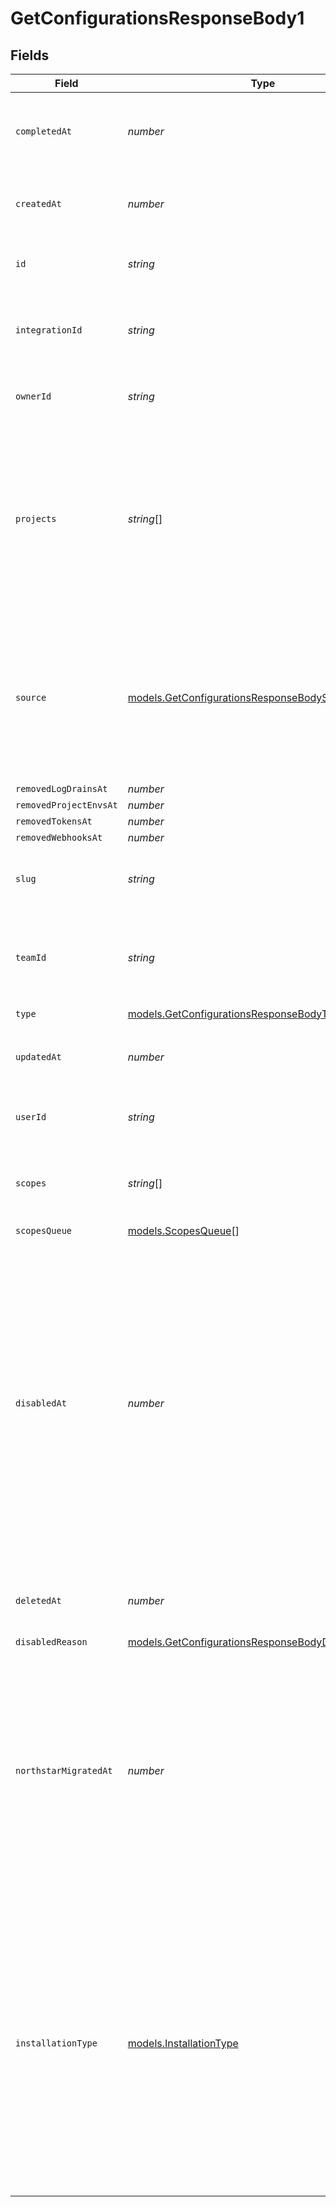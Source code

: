# GetConfigurationsResponseBody1


## Fields

| Field                                                                                                                                                                                                                                                                                                        | Type                                                                                                                                                                                                                                                                                                         | Required                                                                                                                                                                                                                                                                                                     | Description                                                                                                                                                                                                                                                                                                  | Example                                                                                                                                                                                                                                                                                                      |
| ------------------------------------------------------------------------------------------------------------------------------------------------------------------------------------------------------------------------------------------------------------------------------------------------------------ | ------------------------------------------------------------------------------------------------------------------------------------------------------------------------------------------------------------------------------------------------------------------------------------------------------------ | ------------------------------------------------------------------------------------------------------------------------------------------------------------------------------------------------------------------------------------------------------------------------------------------------------------ | ------------------------------------------------------------------------------------------------------------------------------------------------------------------------------------------------------------------------------------------------------------------------------------------------------------ | ------------------------------------------------------------------------------------------------------------------------------------------------------------------------------------------------------------------------------------------------------------------------------------------------------------ |
| `completedAt`                                                                                                                                                                                                                                                                                                | *number*                                                                                                                                                                                                                                                                                                     | :heavy_minus_sign:                                                                                                                                                                                                                                                                                           | A timestamp that tells you when the configuration was installed successfully                                                                                                                                                                                                                                 | 1558531915505                                                                                                                                                                                                                                                                                                |
| `createdAt`                                                                                                                                                                                                                                                                                                  | *number*                                                                                                                                                                                                                                                                                                     | :heavy_check_mark:                                                                                                                                                                                                                                                                                           | A timestamp that tells you when the configuration was created                                                                                                                                                                                                                                                | 1558531915505                                                                                                                                                                                                                                                                                                |
| `id`                                                                                                                                                                                                                                                                                                         | *string*                                                                                                                                                                                                                                                                                                     | :heavy_check_mark:                                                                                                                                                                                                                                                                                           | The unique identifier of the configuration                                                                                                                                                                                                                                                                   | icfg_3bwCLgxL8qt5kjRLcv2Dit7F                                                                                                                                                                                                                                                                                |
| `integrationId`                                                                                                                                                                                                                                                                                              | *string*                                                                                                                                                                                                                                                                                                     | :heavy_check_mark:                                                                                                                                                                                                                                                                                           | The unique identifier of the app the configuration was created for                                                                                                                                                                                                                                           | oac_xzpVzcUOgcB1nrVlirtKhbWV                                                                                                                                                                                                                                                                                 |
| `ownerId`                                                                                                                                                                                                                                                                                                    | *string*                                                                                                                                                                                                                                                                                                     | :heavy_check_mark:                                                                                                                                                                                                                                                                                           | The user or team ID that owns the configuration                                                                                                                                                                                                                                                              | kr1PsOIzqEL5Xg6M4VZcZosf                                                                                                                                                                                                                                                                                     |
| `projects`                                                                                                                                                                                                                                                                                                   | *string*[]                                                                                                                                                                                                                                                                                                   | :heavy_minus_sign:                                                                                                                                                                                                                                                                                           | When a configuration is limited to access certain projects, this will contain each of the project ID it is allowed to access. If it is not defined, the configuration has full access.                                                                                                                       | [<br/>"prj_xQxbutw1HpL6HLYPAzt5h75m8NjO"<br/>]                                                                                                                                                                                                                                                               |
| `source`                                                                                                                                                                                                                                                                                                     | [models.GetConfigurationsResponseBodySource](../models/getconfigurationsresponsebodysource.md)                                                                                                                                                                                                               | :heavy_minus_sign:                                                                                                                                                                                                                                                                                           | Source defines where the configuration was installed from. It is used to analyze user engagement for integration installations in product metrics.                                                                                                                                                           | marketplace                                                                                                                                                                                                                                                                                                  |
| `removedLogDrainsAt`                                                                                                                                                                                                                                                                                         | *number*                                                                                                                                                                                                                                                                                                     | :heavy_minus_sign:                                                                                                                                                                                                                                                                                           | N/A                                                                                                                                                                                                                                                                                                          |                                                                                                                                                                                                                                                                                                              |
| `removedProjectEnvsAt`                                                                                                                                                                                                                                                                                       | *number*                                                                                                                                                                                                                                                                                                     | :heavy_minus_sign:                                                                                                                                                                                                                                                                                           | N/A                                                                                                                                                                                                                                                                                                          |                                                                                                                                                                                                                                                                                                              |
| `removedTokensAt`                                                                                                                                                                                                                                                                                            | *number*                                                                                                                                                                                                                                                                                                     | :heavy_minus_sign:                                                                                                                                                                                                                                                                                           | N/A                                                                                                                                                                                                                                                                                                          |                                                                                                                                                                                                                                                                                                              |
| `removedWebhooksAt`                                                                                                                                                                                                                                                                                          | *number*                                                                                                                                                                                                                                                                                                     | :heavy_minus_sign:                                                                                                                                                                                                                                                                                           | N/A                                                                                                                                                                                                                                                                                                          |                                                                                                                                                                                                                                                                                                              |
| `slug`                                                                                                                                                                                                                                                                                                       | *string*                                                                                                                                                                                                                                                                                                     | :heavy_check_mark:                                                                                                                                                                                                                                                                                           | The slug of the integration the configuration is created for.                                                                                                                                                                                                                                                | slack                                                                                                                                                                                                                                                                                                        |
| `teamId`                                                                                                                                                                                                                                                                                                     | *string*                                                                                                                                                                                                                                                                                                     | :heavy_minus_sign:                                                                                                                                                                                                                                                                                           | When the configuration was created for a team, this will show the ID of the team.                                                                                                                                                                                                                            | team_nLlpyC6RE1qxydlFKbrxDlud                                                                                                                                                                                                                                                                                |
| `type`                                                                                                                                                                                                                                                                                                       | [models.GetConfigurationsResponseBodyType](../models/getconfigurationsresponsebodytype.md)                                                                                                                                                                                                                   | :heavy_check_mark:                                                                                                                                                                                                                                                                                           | N/A                                                                                                                                                                                                                                                                                                          |                                                                                                                                                                                                                                                                                                              |
| `updatedAt`                                                                                                                                                                                                                                                                                                  | *number*                                                                                                                                                                                                                                                                                                     | :heavy_check_mark:                                                                                                                                                                                                                                                                                           | A timestamp that tells you when the configuration was updated.                                                                                                                                                                                                                                               | 1558531915505                                                                                                                                                                                                                                                                                                |
| `userId`                                                                                                                                                                                                                                                                                                     | *string*                                                                                                                                                                                                                                                                                                     | :heavy_check_mark:                                                                                                                                                                                                                                                                                           | The ID of the user that created the configuration.                                                                                                                                                                                                                                                           | kr1PsOIzqEL5Xg6M4VZcZosf                                                                                                                                                                                                                                                                                     |
| `scopes`                                                                                                                                                                                                                                                                                                     | *string*[]                                                                                                                                                                                                                                                                                                   | :heavy_check_mark:                                                                                                                                                                                                                                                                                           | The resources that are allowed to be accessed by the configuration.                                                                                                                                                                                                                                          | [<br/>"read:project",<br/>"read-write:log-drain"<br/>]                                                                                                                                                                                                                                                       |
| `scopesQueue`                                                                                                                                                                                                                                                                                                | [models.ScopesQueue](../models/scopesqueue.md)[]                                                                                                                                                                                                                                                             | :heavy_minus_sign:                                                                                                                                                                                                                                                                                           | N/A                                                                                                                                                                                                                                                                                                          |                                                                                                                                                                                                                                                                                                              |
| `disabledAt`                                                                                                                                                                                                                                                                                                 | *number*                                                                                                                                                                                                                                                                                                     | :heavy_minus_sign:                                                                                                                                                                                                                                                                                           | A timestamp that tells you when the configuration was disabled. Note: Configurations can be disabled when the associated user loses access to a team. They do not function during this time until the configuration is 'transferred', meaning the associated user is changed to one with access to the team. | 1558531915505                                                                                                                                                                                                                                                                                                |
| `deletedAt`                                                                                                                                                                                                                                                                                                  | *number*                                                                                                                                                                                                                                                                                                     | :heavy_minus_sign:                                                                                                                                                                                                                                                                                           | A timestamp that tells you when the configuration was updated.                                                                                                                                                                                                                                               | 1558531915505                                                                                                                                                                                                                                                                                                |
| `disabledReason`                                                                                                                                                                                                                                                                                             | [models.GetConfigurationsResponseBodyDisabledReason](../models/getconfigurationsresponsebodydisabledreason.md)                                                                                                                                                                                               | :heavy_minus_sign:                                                                                                                                                                                                                                                                                           | N/A                                                                                                                                                                                                                                                                                                          |                                                                                                                                                                                                                                                                                                              |
| `northstarMigratedAt`                                                                                                                                                                                                                                                                                        | *number*                                                                                                                                                                                                                                                                                                     | :heavy_minus_sign:                                                                                                                                                                                                                                                                                           | A timestamp that tells you when the configuration was migrated as part of the Northstar migration. In the future, if we allow integration configurations to be transferred between teams, this field should be cleared upon transfer.                                                                        |                                                                                                                                                                                                                                                                                                              |
| `installationType`                                                                                                                                                                                                                                                                                           | [models.InstallationType](../models/installationtype.md)                                                                                                                                                                                                                                                     | :heavy_minus_sign:                                                                                                                                                                                                                                                                                           | Defines the installation type. - 'external' integrations are installed via the existing integrations flow - 'marketplace' integrations are natively installed: - when accepting the TOS of a partner during the store creation process - if undefined, assume 'external'                                     |                                                                                                                                                                                                                                                                                                              |